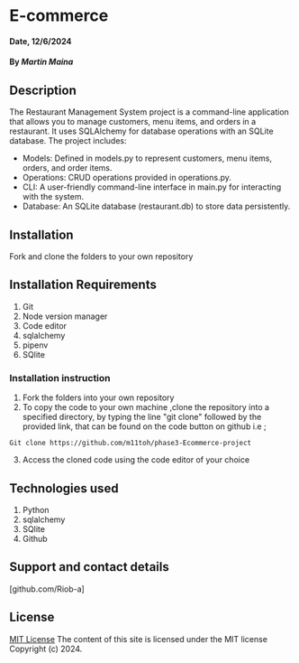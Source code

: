 # E-commerce

#### Date, 12/6/2024

#### By *Martin Maina*

## Description
The Restaurant Management System project is a command-line application that allows you to manage customers, menu items, and orders in a restaurant. It uses SQLAlchemy for database operations with an SQLite database. The project includes:

- Models: Defined in models.py to represent customers, menu items, orders, and order items.
- Operations: CRUD operations provided in operations.py.
- CLI: A user-friendly command-line interface in main.py for interacting with the system.
- Database: An SQLite database (restaurant.db) to store data persistently.

## Installation
 Fork and clone the folders to your own repository

## Installation Requirements
1. Git
2. Node version manager
3. Code editor
4. sqlalchemy
5. pipenv
6. SQlite

### Installation instruction
1. Fork the folders into your own repository
2. To copy the code to your own machine ,clone the repository  into a specified directory, by typing the line "git clone" followed by the provided link, that can be found on the code button on github i.e ;

```
Git clone https://github.com/m11toh/phase3-Ecommerce-project
```
3. Access the cloned code using the code editor of your choice

## Technologies used
1. Python
2. sqlalchemy
3. SQlite
4. Github


## Support and contact details
[github.com/Riob-a]

## License
[MIT License](LICENSE)
The content of this site is licensed under the MIT license
Copyright (c) 2024.